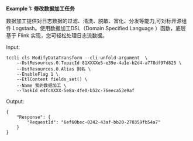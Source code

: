 **Example 1: 修改数据加工任务**

数据加工提供对日志数据的过滤、清洗、脱敏、富化、分发等能力,可对标开源组件 Logstash。使用数据加工DSL（Domain Specified Language ）函数，底层基于 Flink 实现，您可轻松处理日志流数据。


Input: 

```
tccli cls ModifyDataTransform --cli-unfold-argument  \
    --DstResources.0.TopicId 81XXXXe5-e39e-4a1e-b2d4-a778df97d825 \
    --DstResources.0.Alias 别名 \
    --EnableFlag 1 \
    --EtlContent fields_set() \
    --Name 我的数据加工 \
    --TaskId e4fcXXXX-5e8a-4fe0-b52c-76eeca53e9af
```

Output: 
```
{
    "Response": {
        "RequestId": "6ef60bec-0242-43af-bb20-270359fb54a7"
    }
}
```

